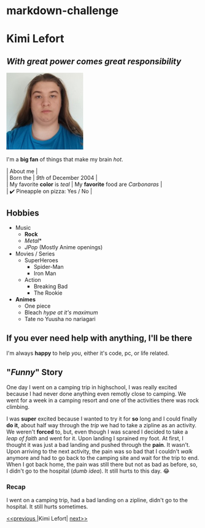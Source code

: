 # markdown-challenge

# Kimi Lefort

## *With great power comes great responsibility*

![My beautiful face (jk)](KimiLefortPic.jpeg)

I'm a **big fan** of things that make my brain *hot*.

| About me |  
| Born the | *9th* of December 2004 |  
| My favorite **color** is *teal* | My **favorite** food are *Carbonaras* |  
| :heavy_check_mark: Pineapple on pizza: Yes / No | 

## Hobbies

- Music  
    - **Rock**  
    - *Metal**  
    - *JPop* (Mostly Anime openings)  
- Movies / Series  
    - SuperHeroes  
        - Spider-Man  
        - Iron Man  
    - Action  
        - Breaking Bad  
        - The Rookie  
- **Animes**
    - One piece
    - Bleach *hype at it's maximum*
    - Tate no Yuusha no nariagari

## If you ever need help with anything, I'll be there

I'm always **happy** to help *you*, either it's code, pc, or life related.

## "*Funny*" Story

One day I went on a camping trip in highschool, I was really excited because I had never done anything even remotly close to camping. We went for a week in a camping resort and one of the activities there was rock climbing.  
  
I was **super** excited because I wanted to try it for **so** long and I could finally **do it**, about half way through the *trip* we had to take a zipline as an activity. We weren't **forced** to, but, even though I was scared I decided to take a *leap of faith* and went for it. Upon landing I sprained my foot. At first, I thought it was just a bad landing and pushed through the **pain**. It wasn't. Upon arriving to the next activity, the pain was so bad that I couldn't *walk* anymore and had to go back to the camping site and wait for the trip to end. When I got back home, the pain was still there but not as bad as before, so, I didn't go to the hospital (*dumb idea*). It still hurts to this day. :joy:

### Recap 

I went on a camping trip, had a bad landing on a zipline, didn't go to the hospital. It still hurts sometimes.

[ <<previous ](https://github.com/antoinel74/markdown-challenge) |Kimi Lefort| [ next>> ](https://github.com/JustineLeleu/markdown-challenge)
